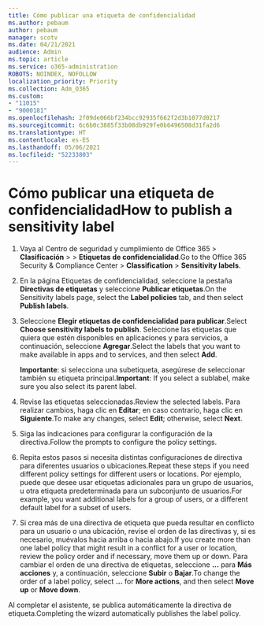 ```yaml
---
title: Cómo publicar una etiqueta de confidencialidad
ms.author: pebaum
author: pebaum
manager: scotv
ms.date: 04/21/2021
audience: Admin
ms.topic: article
ms.service: o365-administration
ROBOTS: NOINDEX, NOFOLLOW
localization_priority: Priority
ms.collection: Adm_O365
ms.custom:
- "11015"
- "9000181"
ms.openlocfilehash: 2f09de066bf234bcc92935f662f2d3b1077d0217
ms.sourcegitcommit: 6c6b0c3885f33b08db929fe0b6496508d31fa2d6
ms.translationtype: HT
ms.contentlocale: es-ES
ms.lasthandoff: 05/06/2021
ms.locfileid: "52233803"
---
```

# <a name="how-to-publish-a-sensitivity-label"></a><span data-ttu-id="f870b-102">Cómo publicar una etiqueta de confidencialidad</span><span class="sxs-lookup"><span data-stu-id="f870b-102">How to publish a sensitivity label</span></span>

1. <span data-ttu-id="f870b-103">Vaya al Centro de seguridad y cumplimiento de Office 365 > **Clasificación** >  > **Etiquetas de confidencialidad**.</span><span class="sxs-lookup"><span data-stu-id="f870b-103">Go to the Office 365 Security & Compliance Center > **Classification** > **Sensitivity labels**.</span></span>

1. <span data-ttu-id="f870b-104">En la página Etiquetas de confidencialidad, seleccione la pestaña **Directivas de etiquetas** y seleccione **Publicar etiquetas**.</span><span class="sxs-lookup"><span data-stu-id="f870b-104">On the Sensitivity labels page, select the **Label policies** tab, and then select **Publish labels**.</span></span>

1. <span data-ttu-id="f870b-105">Seleccione **Elegir etiquetas de confidencialidad para publicar**.</span><span class="sxs-lookup"><span data-stu-id="f870b-105">Select **Choose sensitivity labels to publish**.</span></span> <span data-ttu-id="f870b-106">Seleccione las etiquetas que quiera que estén disponibles en aplicaciones y para servicios, a continuación, seleccione **Agregar**.</span><span class="sxs-lookup"><span data-stu-id="f870b-106">Select the labels that you want to make available in apps and to services, and then select **Add**.</span></span>

    <span data-ttu-id="f870b-107">**Importante**: si selecciona una subetiqueta, asegúrese de seleccionar también su etiqueta principal.</span><span class="sxs-lookup"><span data-stu-id="f870b-107">**Important**: If you select a sublabel, make sure you also select its parent label.</span></span>

1. <span data-ttu-id="f870b-108">Revise las etiquetas seleccionadas.</span><span class="sxs-lookup"><span data-stu-id="f870b-108">Review the selected labels.</span></span> <span data-ttu-id="f870b-109">Para realizar cambios, haga clic en **Editar**; en caso contrario, haga clic en **Siguiente**.</span><span class="sxs-lookup"><span data-stu-id="f870b-109">To make any changes, select **Edit**; otherwise, select **Next**.</span></span>

1. <span data-ttu-id="f870b-110">Siga las indicaciones para configurar la configuración de la directiva.</span><span class="sxs-lookup"><span data-stu-id="f870b-110">Follow the prompts to configure the policy settings.</span></span>

1. <span data-ttu-id="f870b-111">Repita estos pasos si necesita distintas configuraciones de directiva para diferentes usuarios o ubicaciones.</span><span class="sxs-lookup"><span data-stu-id="f870b-111">Repeat these steps if you need different policy settings for different users or locations.</span></span> <span data-ttu-id="f870b-112">Por ejemplo, puede que desee usar etiquetas adicionales para un grupo de usuarios, u otra etiqueta predeterminada para un subconjunto de usuarios.</span><span class="sxs-lookup"><span data-stu-id="f870b-112">For example, you want additional labels for a group of users, or a different default label for a subset of users.</span></span>

1. <span data-ttu-id="f870b-113">Si crea más de una directiva de etiqueta que pueda resultar en conflicto para un usuario o una ubicación, revise el orden de las directivas y, si es necesario, muévalos hacia arriba o hacia abajo.</span><span class="sxs-lookup"><span data-stu-id="f870b-113">If you create more than one label policy that might result in a conflict for a user or location, review the policy order and if necessary, move them up or down.</span></span> <span data-ttu-id="f870b-114">Para cambiar el orden de una directiva de etiquetas, seleccione **...** para **Más acciones** y, a continuación, seleccione **Subir** o **Bajar**.</span><span class="sxs-lookup"><span data-stu-id="f870b-114">To change the order of a label policy, select **...** for **More actions**, and then select **Move up** or **Move down**.</span></span>

<span data-ttu-id="f870b-115">Al completar el asistente, se publica automáticamente la directiva de etiqueta.</span><span class="sxs-lookup"><span data-stu-id="f870b-115">Completing the wizard automatically publishes the label policy.</span></span>